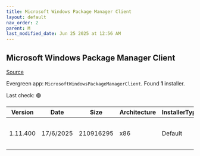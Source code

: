 ```yaml
---
title: Microsoft Windows Package Manager Client
layout: default
nav_order: 2
parent: M
last_modified_date: Jun 25 2025 at 12:56 AM
---
```


## Microsoft Windows Package Manager Client

[Source](https://docs.microsoft.com/en-us/windows/package-manager/)

Evergreen app: `MicrosoftWindowsPackageManagerClient`. Found **1** installer.

Last check: 🟢

| Version  | Date      | Size      | Architecture | InstallerType | Type       | URI                                                                                                                                                                                                                                                      |
| -------- | --------- | --------- | ------------ | ------------- | ---------- | -------------------------------------------------------------------------------------------------------------------------------------------------------------------------------------------------------------------------------------------------------- |
| 1.11.400 | 17/6/2025 | 210916295 | x86          | Default       | msixbundle | [https://github.com/microsoft/winget-cli/releases/download/v1.11.400/Microsoft.DesktopAppInstaller_8wekyb3d8bbwe.msixbundle](https://github.com/microsoft/winget-cli/releases/download/v1.11.400/Microsoft.DesktopAppInstaller_8wekyb3d8bbwe.msixbundle) |

